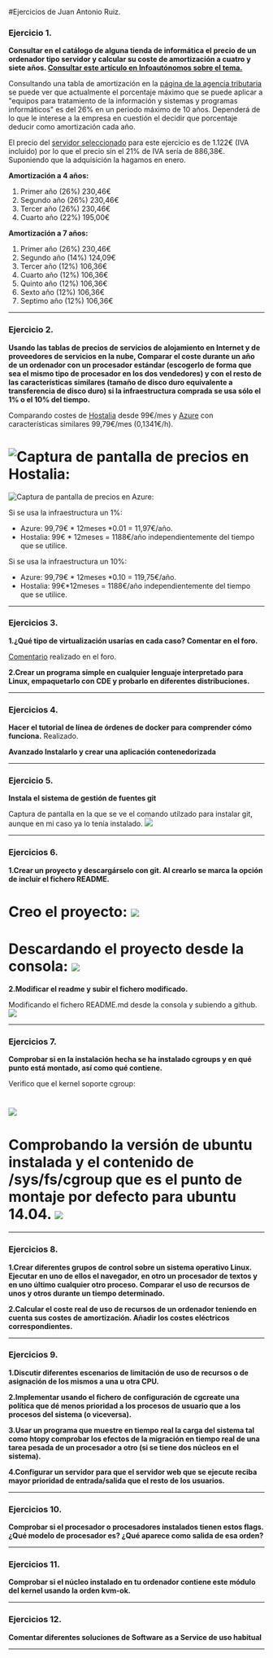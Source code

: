 #Ejercicios de Juan Antonio Ruiz.
### Ejercicio 1.
**Consultar en el catálogo de alguna tienda de informática el precio de un ordenador tipo servidor
y calcular su coste de amortización a cuatro y siete años. [Consultar este artículo en Infoautónomos sobre el tema.](http://www.infoautonomos.com/consultas-a-la-comunidad/988)**

Consultando una tabla de amortización en la [página de la agencia tributaria](http://www.agenciatributaria.es/AEAT.internet/Inicio_es_ES/_Segmentos_/Empresas_y_profesionales/Empresarios_individuales_y_profesionales/Rendimientos_de_actividades_economicas_en_el_IRPF/Regimenes_para_determinar_el_rendimiento_de_las_actividades_economicas/Estimacion_Directa_Simplificada.shtml) se puede ver que actualmente el porcentaje máximo que se puede aplicar a "equipos para tratamiento de la información y sistemas y programas informáticos" es del 26% en un periodo máximo de 10 años. Dependerá de lo que le interese a la empresa en cuestión el decidir que porcentaje deducir como amortización cada año.

El precio del [servidor seleccionado](http://fujitsu-shop.anima-its.com/formato-torre/257-servidor-primergy-tx140-s2.html) para este ejercicio es de 1.122€ (IVA incluido) por lo que el precio sin el 21% de IVA sería de 886,38€. Suponiendo que la adquisición la hagamos en enero.

**Amortización a 4 años:**

1. Primer año (26%) 230,46€
2. Segundo año (26%) 230,46€
3. Tercer año (26%) 230,46€
4. Cuarto año (22%) 195,00€

**Amortización a 7 años:**

1. Primer año (26%) 230,46€
2. Segundo año (14%) 124,09€
3. Tercer año (12%) 106,36€
4. Cuarto año (12%) 106,36€
5. Quinto año (12%) 106,36€
6. Sexto año (12%) 106,36€
7. Septimo año (12%) 106,36€

* * *

### Ejercicio 2. 
**Usando las tablas de precios de servicios de alojamiento en Internet y de proveedores de servicios en la nube, Comparar el coste durante un año de un ordenador con un procesador estándar (escogerlo de forma que sea el mismo tipo de procesador en los dos vendedores) y con el resto de las características similares (tamaño de disco duro equivalente a transferencia de disco duro) si la infraestructura comprada se usa sólo el 1% o el 10% del tiempo.**

Comparando costes de [Hostalia](http://www.hostalia.com/dedicados/) desde 99€/mes y [Azure](http://azure.microsoft.com/es-es/pricing/details/virtual-machines/#Windows) con características similares 99,79€/mes (0,1341€/h).

![Captura de pantalla de precios en Hostalia:](./imagenes/hostalia.png)
========================================================================
![Captura de pantalla de precios en Azure:](./imagenes/azure.png)

Si se usa la infraestructura un 1%:
- Azure: 99,79€ * 12meses *0.01 = 11,97€/año.
- Hostalia: 99€ * 12meses = 1188€/año independientemente del tiempo que se utilice.

Si se usa la infraestructura un 10%:
- Azure: 99,79€ * 12meses *0.10 = 119,75€/año.
- Hostalia: 99€*12meses = 1188€/año independientemente del tiempo que se utilice.

* * *

### Ejercicios 3.
**1.¿Qué tipo de virtualización usarías en cada caso? Comentar en el foro.**

[Comentario](https://github.com/JJ/GII-2014/issues/71#issuecomment-59784692) realizado en el foro.


**2.Crear un programa simple en cualquier lenguaje interpretado para Linux, empaquetarlo con CDE y probarlo en diferentes distribuciones.**

* * *

### Ejercicios 4. 
**Hacer el tutorial de línea de órdenes de docker para comprender cómo funciona.**
Realizado.

**Avanzado Instalarlo y crear una aplicación contenedorizada**

* * *
### Ejercicio 5. 
**Instala el sistema de gestión de fuentes git**

Captura de pantalla en la que se ve el comando utilzado para instalar git, aunque en mi caso ya lo tenía instalado.
![](./imagenes/installGit.png)

* * *

### Ejercicios 6. 
**1.Crear un proyecto y descargárselo con git. Al crearlo se marca la opción de incluir el fichero README.**

Creo el proyecto:
![](./imagenes/6.1.png)
=======================

Descardando el proyecto desde la consola:
![](./imagenes/6.2.png)
=======================

**2.Modificar el readme y subir el fichero modificado.**

Modificando el fichero README.md desde la consola y subiendo a github.
![](./imagenes/6.3.png)

* * *

### Ejercicios 7. 
**Comprobar si en la instalación hecha se ha instalado cgroups y en qué punto está montado, así como qué contiene.**

Verifico que el kernel soporte cgroup:

![](./imagenes/cgroup1.png)
===========================

Comprobando la versión de ubuntu instalada y el contenido de /sys/fs/cgroup que es el punto de montaje por defecto para ubuntu 14.04.
![](./imagenes/cgroup.png)
==========================

* * *

### Ejercicios 8. 
**1.Crear diferentes grupos de control sobre un sistema operativo Linux. Ejecutar en uno de ellos el navegador, en otro un procesador de textos y en uno último cualquier otro proceso. Comparar el uso de recursos de unos y otros durante un tiempo determinado.**

**2.Calcular el coste real de uso de recursos de un ordenador teniendo en cuenta sus costes de amortización. Añadir los costes eléctricos correspondientes.**

* * *

### Ejercicios 9. 
**1.Discutir diferentes escenarios de limitación de uso de recursos o de asignación de los mismos a una u otra CPU.**

**2.Implementar usando el fichero de configuración de cgcreate una política que dé menos prioridad a los procesos de usuario que a los procesos del sistema (o viceversa).**

**3.Usar un programa que muestre en tiempo real la carga del sistema tal como htopy comprobar los efectos de la migración en tiempo real de una tarea pesada de un procesador a otro (si se tiene dos núcleos en el sistema).**

**4.Configurar un servidor para que el servidor web que se ejecute reciba mayor prioridad de entrada/salida que el resto de los usuarios.**

* * *

### Ejercicios 10. 
**Comprobar si el procesador o procesadores instalados tienen estos flags. ¿Qué modelo de procesador es? ¿Qué aparece como salida de esa orden?**

* * *

### Ejercicios 11. 
**Comprobar si el núcleo instalado en tu ordenador contiene este módulo del kernel usando la orden kvm-ok.**

* * *

### Ejercicios 12. 
**Comentar diferentes soluciones de Software as a Service de uso habitual**

* * *














 







